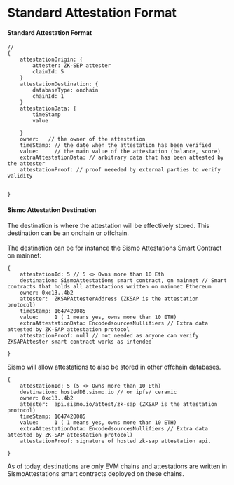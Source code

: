 # Standard Attestation Format

#### Standard Attestation Format

```
// 
{
    attestationOrigin: {
        attester: ZK-SEP attester
        claimId: 5 
    }
    attestationDestination: {
        databaseType: onchain
        chainId: 1
    }
    attestationData: {
        timeStamp
        value
        
    }
    owner:   // the owner of the attestation
    timeStamp: // the date when the attestation has been verified
    value:     // the main value of the attestation (balance, score)
    extraAttestationData: // arbitrary data that has been attested by the attester
    attestationProof: // proof neeeded by external parties to verify validity


}
```

#### Sismo Attestation Destination

The destination is where the attestation will be effectively stored. This destination can be an onchain or offchain. \
\
The destination can be for instance the Sismo Attestations Smart Contract on mainnet:&#x20;

```
{
    attestationId: 5 // 5 <> Owns more than 10 Eth
    destination: SismoAttestations smart contract, on mainnet // Smart contracts that holds all attestations written on mainnet Ethereum
    owner: 0xc13..4b2
    attester:  ZKSAPAttesterAddress (ZKSAP is the attestation protocol)
    timeStamp: 1647420085 
    value:     1 ( 1 means yes, owns more than 10 ETH)
    extraAttestationData: EncodedsourcesNullifiers // Extra data attested by ZK-SAP attestation protocol
    attestationProof: null // not needed as anyone can verify ZKSAPAttester smart contract works as intended

}
```

Sismo will allow attestations to also be stored in other offchain databases.

```
{
    attestationId: 5 (5 <> Owns more than 10 Eth)
    destination: hostedDB.sismo.io // or ipfs/ ceramic
    owner: 0xc13..4b2
    attester:  api.sismo.io/attest/zk-sap (ZKSAP is the attestation protocol)
    timeStamp: 1647420085 
    value:     1 ( 1 means yes, owns more than 10 ETH)
    extraAttestationData: EncodedsourcesNullifiers // Extra data attested by ZK-SAP attestation protocol)
    attestationProof: signature of hosted zk-sap attestation api.

}
```

As of today, destinations are only EVM chains and attestations are written in SismoAttestations smart contracts deployed on these chains.
